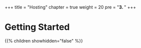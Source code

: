 +++
title = "Hosting"
chapter = true
weight = 20
pre = "<b>3. </b>"
+++

# Getting Started

{{% children showhidden="false" %}}
